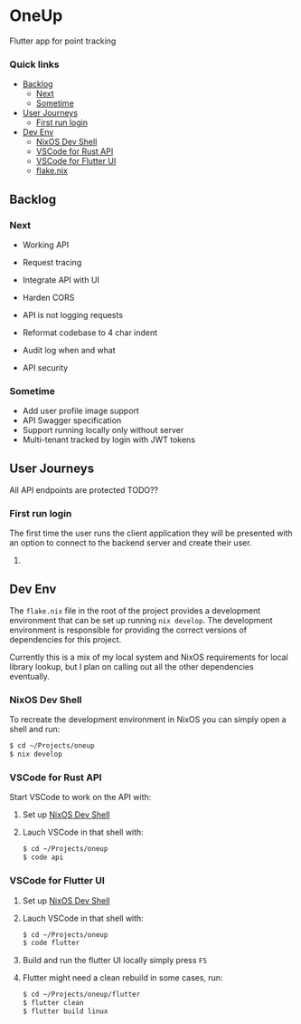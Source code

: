 # OneUp

Flutter app for point tracking

### Quick links
* [Backlog](#backlog)
  * [Next](#next)
  * [Sometime](#sometime)
* [User Journeys](#user-journeys)
  * [First run login](#first-run-login)
* [Dev Env](#dev-env)
  * [NixOS Dev Shell](#-nixos-dev-shell)
  * [VSCode for Rust API](#vscode-for-rust-api)
  * [VSCode for Flutter UI](#vscode-for-flutter-ui)
  * [flake.nix](#flake-nix)

## Backlog

### Next
*  Working API
  * Request tracing
  * Integrate API with UI

* Harden CORS
* API is not logging requests
* Reformat codebase to 4 char indent
* Audit log when and what
* API security

### Sometime
* Add user profile image support
* API Swagger specification
* Support running locally only without server
* Multi-tenant tracked by login with JWT tokens

## User Journeys
All API endpoints are protected TODO??

### First run login
The first time the user runs the client application they will be presented with an option to connect 
to the backend server and create their user.

1. 

## Dev Env
The `flake.nix` file in the root of the project provides a development environment that can be set up 
running `nix develop`. The development environment is responsible for providing the correct versions 
of dependencies for this project.

Currently this is a mix of my local system and NixOS requirements for local library lookup, but I 
plan on calling out all the other dependencies eventually.

### NixOS Dev Shell
To recreate the development environment in NixOS you can simply open a shell and run:
```bash
$ cd ~/Projects/oneup
$ nix develop
```

### VSCode for Rust API
Start VSCode to work on the API with:

1. Set up [NixOS Dev Shell](#nixos-dev-shell)

2. Lauch VSCode in that shell with:
   ```bash
   $ cd ~/Projects/oneup
   $ code api
   ```

### VSCode for Flutter UI

1. Set up [NixOS Dev Shell](#nixos-dev-shell)

2. Lauch VSCode in that shell with:
   ```bash
   $ cd ~/Projects/oneup
   $ code flutter
   ```

2. Build and run the flutter UI locally simply press `F5`

3. Flutter might need a clean rebuild in some cases, run:
   ```bash
   $ cd ~/Projects/oneup/flutter
   $ flutter clean
   $ flutter build linux
   ```
